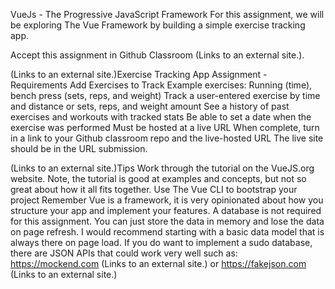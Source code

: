 VueJs - The Progressive JavaScript Framework
For this assignment, we will be exploring The Vue Framework by building a simple exercise tracking app.

Accept this assignment in Github Classroom (Links to an external site.).

 (Links to an external site.)Exercise Tracking App Assignment -  Requirements
Add Exercises to Track
Example exercises: Running (time), bench press (sets, reps, and weight)
Track a user-entered exercise by time and distance or sets, reps, and weight amount
See a history of past exercises and workouts with tracked stats
Be able to set a date when the exercise was performed
Must be hosted at a live URL
When complete, turn in a link to your Github classroom repo and the live-hosted URL The live site should be in the URL submission.

 (Links to an external site.)Tips
Work through the tutorial on the VueJS.org website.
Note, the tutorial is good at examples and concepts, but not so great about how it all fits together.
Use The Vue CLI to bootstrap your project
Remember Vue is a framework, it is very opinionated about how you structure your app and implement your features.
A database is not required for this assignment. You can just store the data in memory and lose the data on page refresh.
I would recommend starting with a basic data model that is always there on page load.
If you do want to implement a sudo database, there are JSON APIs that could work very well such as: https://mockend.com (Links to an external site.) or https://fakejson.com (Links to an external site.) 
